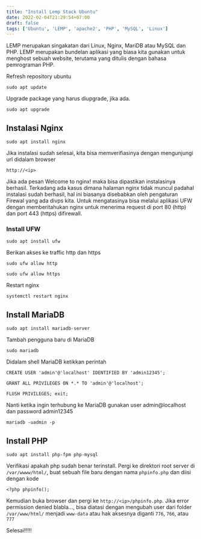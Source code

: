```yaml
---
title: "Install Lemp Stack Ubuntu"
date: 2022-02-04T21:29:54+07:00
draft: false
tags: ['Ubuntu', 'LEMP', 'apache2', 'PHP', 'MySQL', 'Linux']
---
```


LEMP merupakan singakatan dari Linux, Nginx, MariDB atau MySQL dan PHP. LEMP merupakan bundelan aplikasi yang biasa kita gunakan untuk menghost sebuah website, terutama yang ditulis dengan bahasa pemrograman PHP.

Refresh repository ubuntu

```
sudo apt update
```

Upgrade package yang harus diupgrade, jika ada.

```
sudo apt upgrade
```


## Instalasi Nginx

```
sudo apt install nginx
```

Jika instalasi sudah selesai, kita bisa memverifiasinya dengan mengunjungi url didalam browser
```
http://<ip>
```

Jika ada pesan Welcome to nginx! maka bisa dipastikan instalasinya berhasil. Terkadang ada kasus dimana halaman nginx tidak muncul padahal instalasi sudah berhasil, hal ini biasanya disebabkan oleh pengaturan Firewal yang ada divps kita. Untuk mengatasinya bisa melalui aplikasi UFW dengan memberitahukan nginx untuk menerima request di port 80 (http) dan port 443 (https) difirewall.


### Install UFW

```
sudo apt install ufw
```

Berikan akses ke traffic http dan https

```
sudo ufw allow http
``` 

```
sudo ufw allow https
```

Restart nginx

```
systemctl restart nginx
```

## Install MariaDB

```
sudo apt install mariadb-server
```
Tambah pengguna baru di MariaDB
```
sudo mariadb
```
Didalam shell MariaDB ketikkan perintah
```
CREATE USER 'admin'@'localhost' IDENTIFIED BY 'admin12345'; 
```

```
GRANT ALL PRIVILEGES ON *.* TO 'admin'@'localhost'; 
```

```
FLUSH PRIVILEGES; exit;
```
Nanti ketika ingin terhubung ke MariaDB gunakan user admin@localhost dan password admin12345
```
mariadb -uadmin -p
```

## Install PHP
```
sudo apt install php-fpm php-mysql
```

Verifikasi apakah php sudah benar terinstall. Pergi ke direktori root server di `/var/wwww/html/`, buat sebuah file baru dengan nama `phpinfo.php` dan diisi dengan kode

```
<?php phpinfo();
```

Kemudian buka browser dan pergi ke `http://<ip>/phpinfo.php`. Jika error permission denied blabla..., bisa diatasi dengan mengubah user dari folder `/var/www/html/` menjadi `www-data` atau hak aksesnya diganti `776`, `766`, atau `777`


Selesai!!!!!